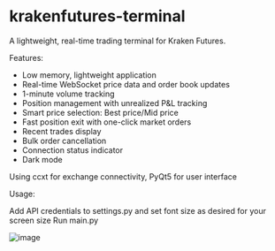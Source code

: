 # krakenfutures-terminal
A lightweight, real-time trading terminal for Kraken Futures.

Features:

- Low memory, lightweight application
- Real-time WebSocket price data and order book updates
- 1-minute volume tracking
- Position management with unrealized P&L tracking
- Smart price selection: Best price/Mid price
- Fast position exit with one-click market orders
- Recent trades display
- Bulk order cancellation
- Connection status indicator
- Dark mode

Using ccxt for exchange connectivity, PyQt5 for user interface

Usage:

Add API credentials to settings.py and set font size as desired for your screen size Run main.py

![image](https://github.com/user-attachments/assets/9498e637-fc12-42e3-8b1d-bc21af4371f7)
